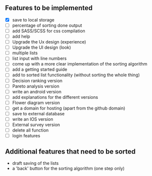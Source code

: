 ## Features to be implemented

-[x] save to local storage
-[ ] percentage of sorting done output
-[ ] add SASS/SCSS for css compilation
-[ ] add help
-[ ] Upgrade the Ux design (experience)
-[ ] Upgrade the UI design (look)
-[ ] multiple lists
-[ ] list input with line numbers
-[ ] come up with a more clear implementation of the sorting algorithm
-[ ] add a getting started guide
-[ ] add to sorted list functionality (without sorting the whole thing)
-[ ] Decision ranking version
-[ ] Pareto analysis version
-[ ] write an android version
-[ ] add explanations for the different versions
-[ ] Flower diagram version
-[ ] get a domain for hosting (apart from the github domain)
-[ ] save to external database
-[ ] write an IOS version
-[ ] External survey version
-[ ] delete all function
-[ ] login features

## Additional features that need to be sorted 

* draft saving of the lists
* a 'back' button for the sorting algorithm (one step only)

